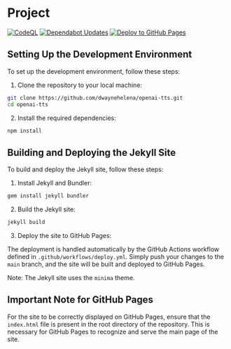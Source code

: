 # Project
[![CodeQL](https://github.com/dwaynehelena/openai-tts/actions/workflows/github-code-scanning/codeql/badge.svg)](https://github.com/dwaynehelena/openai-tts/actions/workflows/github-code-scanning/codeql)
[![Dependabot Updates](https://github.com/dwaynehelena/openai-tts/actions/workflows/dependabot/dependabot-updates/badge.svg)](https://github.com/dwaynehelena/openai-tts/actions/workflows/dependabot/dependabot-updates)
[![Deploy to GitHub Pages](https://github.com/dwaynehelena/openai-tts/actions/workflows/deploy.yml/badge.svg)](https://github.com/dwaynehelena/openai-tts/actions/workflows/deploy.yml)

## Setting Up the Development Environment

To set up the development environment, follow these steps:

1. Clone the repository to your local machine:

```bash
git clone https://github.com/dwaynehelena/openai-tts.git
cd openai-tts
```

2. Install the required dependencies:

```bash
npm install
```

## Building and Deploying the Jekyll Site

To build and deploy the Jekyll site, follow these steps:

1. Install Jekyll and Bundler:

```bash
gem install jekyll bundler
```

2. Build the Jekyll site:

```bash
jekyll build
```

3. Deploy the site to GitHub Pages:

The deployment is handled automatically by the GitHub Actions workflow defined in `.github/workflows/deploy.yml`. Simply push your changes to the `main` branch, and the site will be built and deployed to GitHub Pages.

Note: The Jekyll site uses the `minima` theme.

## Important Note for GitHub Pages

For the site to be correctly displayed on GitHub Pages, ensure that the `index.html` file is present in the root directory of the repository. This is necessary for GitHub Pages to recognize and serve the main page of the site.
